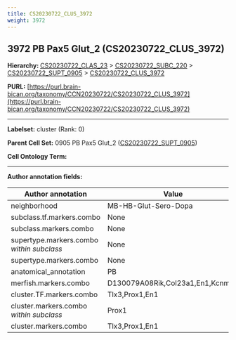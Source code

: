 ```yaml
---
title: CS20230722_CLUS_3972
weight: 3972
---
```

## 3972 PB Pax5 Glut_2 (CS20230722_CLUS_3972)
<b>Hierarchy: </b>
[CS20230722_CLAS_23](../CS20230722_CLAS_23) >
[CS20230722_SUBC_220](../CS20230722_SUBC_220) >
[CS20230722_SUPT_0905](../CS20230722_SUPT_0905) >
[CS20230722_CLUS_3972](../CS20230722_CLUS_3972)

**PURL:** [https://purl.brain-bican.org/taxonomy/CCN20230722/CS20230722_CLUS_3972](https://purl.brain-bican.org/taxonomy/CCN20230722/CS20230722_CLUS_3972)

---


**Labelset:** cluster (Rank: 0)

**Parent Cell Set:** 0905 PB Pax5 Glut_2 ([CS20230722_SUPT_0905](../CS20230722_SUPT_0905))



**Cell Ontology Term:** 

[MARKER GENES.]: #


---

[TRANSFERRED ANNOTATIONS.]: #


[AUTHOR ANNOTATION FIELDS.]: #


**Author annotation fields:**

| Author annotation | Value |
|-------------------|-------|
|neighborhood|MB-HB-Glut-Sero-Dopa|
|subclass.tf.markers.combo|None|
|subclass.markers.combo|None|
|supertype.markers.combo _within subclass_|None|
|supertype.markers.combo|None|
|anatomical_annotation|PB|
|merfish.markers.combo|D130079A08Rik,Col23a1,En1,Kcnmb2|
|cluster.TF.markers.combo|Tlx3,Prox1,En1|
|cluster.markers.combo _within subclass_|Prox1|
|cluster.markers.combo|Tlx3,Prox1,En1|

